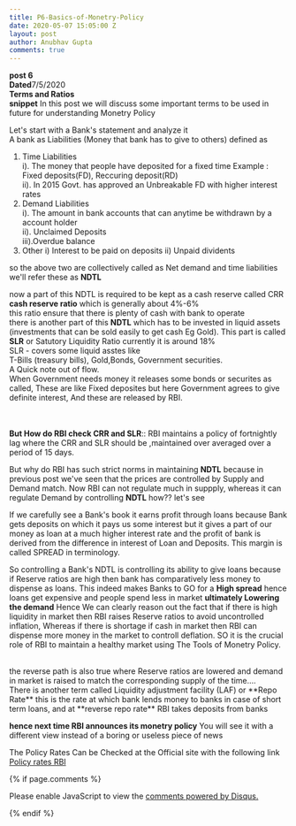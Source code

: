 ```yaml
---
title: P6-Basics-of-Monetry-Policy
date: 2020-05-07 15:05:00 Z
layout: post
author: Anubhav Gupta
comments: true
---
```


<style>
    header{
      
     background-color: rgba(249, 241 ,241 , 0.7);
         font-weight: bolder;
         font-size: larger;
         font-family: fantasy;
        }
    
      div{
        background-image: url("https://i.postimg.cc/y6fw6m3Y/yoann-siloine-dyax-Q-ao-GWY-unsplash.jpg");
      }
      </style>

**post 6** <br/>
**Dated**7/5/2020<br/>
**Terms and Ratios** <br/>
**snippet**  In this post we will discuss some important terms to be used in future for understanding Monetry Policy<br/>

Let's start with a Bank's statement and analyze it<br/>
A bank as Liabilities (Money that bank has to give to others) defined as<br/>
1. Time Liabilities<br/>
    i). The money that people have deposited for a fixed time Example : Fixed deposits(FD), Reccuring deposit(RD) <br/>
    ii). In 2015 Govt. has approved an Unbreakable FD with higher interest rates <br/>
2. Demand Liabilities<br/>
   i). The amount in bank accounts that can anytime  be withdrawn by a account holder<br/>
    ii). Unclaimed Deposits<br/>
    iii).Overdue balance<br/>
3. Other
    i) Interest to be paid on deposits
    ii) Unpaid dividents 

so the above two are collectively called as Net demand and time liabilities we'll refer these as **NDTL**<br/>

now a part of this NDTL is required to be kept as a cash reserve called CRR **cash reserve ratio** which is generally about 4%-6% <br/> this ratio ensure that there is plenty of cash with bank to operate<br/>
there is another part of this **NDTL** which has to be invested in liquid assets (investments that can be sold easily to get cash Eg Gold). This part is called **SLR** or Satutory Liquidity Ratio currently it is around 18%<br/>
SLR - covers some liquid asstes like <br/>
 T-Bills (treasury bills), Gold,Bonds, Government securities.<br/>
 A Quick note out of flow.<br/>
 When Government needs money it releases some bonds or securites as called, These are like Fixed deposites but here Government agrees to give definite interest, And these are released by RBI. <br/><br/><br/>

 **But How do RBI check CRR and SLR**:: RBI maintains a policy of fortnightly lag where the CRR and SLR should be ,maintained over averaged over a period of 15 days.
<br/>

But why do RBI has such strict norms in maintaining **NDTL** because in previous post we've seen that the prices are controlled by Supply and Demand match. Now RBI can not regulate much in suppply, whereas it can regulate Demand by controlling **NDTL** how?? let's see <br/>

If we carefully see a Bank's book it earns profit through loans because Bank gets deposits on which it pays us some interest but it gives a part of our money as loan at a much higher interest rate and the profit of bank is derived from the difference in interest of Loan and Deposits. This margin is called SPREAD in terminology.<br/>

So controlling a Bank's NDTL is controlling its ability to give loans because if Reserve ratios are high then bank has comparatively less money to dispense as loans. This indeed makes Banks to GO for a **High spread** hence loans get expensive and people spend less in market **ultimately Lowering the demand**
Hence We can clearly reason out the fact that if there is high liquidity in market then RBI raises Reserve ratios to avoid uncontrolled inflation, Whereas if there is shortage if cash in market then RBI can dispense more money in the market to controll deflation. SO it is the crucial role of RBI to maintain a healthy market using The Tools of Monetry Policy. <br/>

<br/>
the reverse path is also true where Reserve ratios are lowered and demand in market is raised to match the corresponding supply of the time....<br/>
There is another term called  Liquidity adjustment facility (LAF) or **Repo Rate** this is the rate at which bank lends money to banks in case of short term loans, and at **reverse repo rate** RBI takes deposits from banks<br/>

**hence next time RBI announces its monetry policy** You will see it with a different view instead of a boring or useless piece of news<br/>

The Policy Rates Can be Checked at the Official site with the following link
<br/>
[Policy rates RBI](https://www.rbi.org.in/home.aspx)


{% if page.comments %}

<div id="disqus_thread"></div>
<script>
(function() { // DON'T EDIT BELOW THIS LINE
var d = document, s = d.createElement('script');
s.src = 'https://https-gupta-anubhav12-github-io-fortheloveofnifty.disqus.com/embed.js';
s.setAttribute('data-timestamp', +new Date());
(d.head || d.body).appendChild(s);
})();
</script>
<noscript>Please enable JavaScript to view the <a href="https://disqus.com/?ref_noscript">comments powered by Disqus.</a></noscript>

{% endif %}